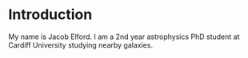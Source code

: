 # Introduction

My name is Jacob Elford. I am a 2nd year astrophysics PhD student at Cardiff University studying nearby galaxies.
